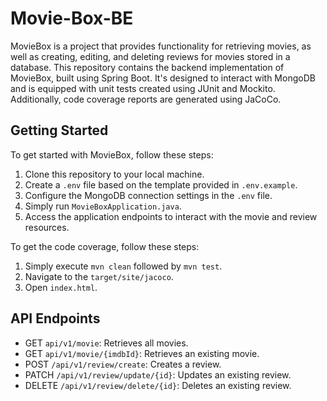 # Movie-Box-BE

MovieBox is a project that provides functionality for retrieving movies, as well as creating, editing, and deleting reviews for movies stored in a database. This repository contains the backend implementation of MovieBox, built using Spring Boot. It's designed to interact with MongoDB and is equipped with unit tests created using JUnit and Mockito. Additionally, code coverage reports are generated using JaCoCo.

## Getting Started

To get started with MovieBox, follow these steps:

1. Clone this repository to your local machine.
2. Create a `.env` file based on the template provided in `.env.example`.
3. Configure the MongoDB connection settings in the `.env` file.
4. Simply run `MovieBoxApplication.java`.
5. Access the application endpoints to interact with the movie and review resources.

To get the code coverage, follow these steps:

1. Simply execute `mvn clean` followed by `mvn test`.
2. Navigate to the `target/site/jacoco`.
3. Open `index.html`.

## API Endpoints

- GET `api/v1/movie`: Retrieves all movies.
- GET `api/v1/movie/{imdbId}`: Retrieves an existing movie.
- POST `/api/v1/review/create`: Creates a review.
- PATCH `/api/v1/review/update/{id}`: Updates an existing review.
- DELETE `/api/v1/review/delete/{id}`: Deletes an existing review.